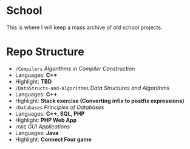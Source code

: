 # School
This is where I will keep a mass archive of old school projects.

# Repo Structure
- `/Compilers` *Algorithms in Compiler Construction*
 - Languages: **C++**
 - Highlight: **TBD**
- `/DataStructs-and-Algorithms` *Data Structures and Algorithms*
 - Languages: **C++**
 - Highlight: **Stack exercise (Converting infix to postfix expressions)**
- `/Databases` *Principles of Databases*
 - Languages: **C++, SQL, PHP**
 - Highlight: **PHP Web App**
- `/GUI` *GUI Applications*
 - Languages: **Java**
 - Highlight: **Connect Four game**
